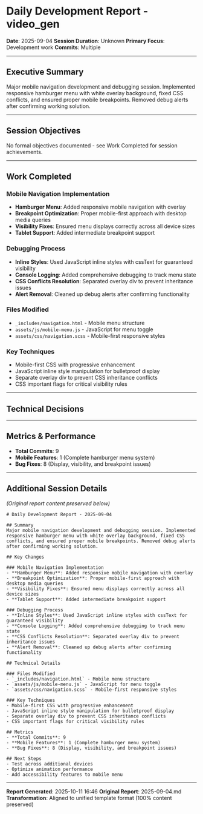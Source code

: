 # Daily Development Report - video_gen

**Date**: 2025-09-04
**Session Duration**: Unknown
**Primary Focus**: Development work
**Commits**: Multiple

---

## Executive Summary
Major mobile navigation development and debugging session. Implemented responsive hamburger menu with white overlay background, fixed CSS conflicts, and ensured proper mobile breakpoints. Removed debug alerts after confirming working solution.

---

## Session Objectives

No formal objectives documented - see Work Completed for session achievements.


---

## Work Completed

### Mobile Navigation Implementation

- **Hamburger Menu**: Added responsive mobile navigation with overlay
- **Breakpoint Optimization**: Proper mobile-first approach with desktop media queries
- **Visibility Fixes**: Ensured menu displays correctly across all device sizes
- **Tablet Support**: Added intermediate breakpoint support

### Debugging Process

- **Inline Styles**: Used JavaScript inline styles with cssText for guaranteed visibility
- **Console Logging**: Added comprehensive debugging to track menu state
- **CSS Conflicts Resolution**: Separated overlay div to prevent inheritance issues
- **Alert Removal**: Cleaned up debug alerts after confirming functionality

### Files Modified

- `_includes/navigation.html` - Mobile menu structure
- `assets/js/mobile-menu.js` - JavaScript for menu toggle
- `assets/css/navigation.scss` - Mobile-first responsive styles

### Key Techniques

- Mobile-first CSS with progressive enhancement
- JavaScript inline style manipulation for bulletproof display
- Separate overlay div to prevent CSS inheritance conflicts
- CSS important flags for critical visibility rules


---

## Technical Decisions


---

## Metrics & Performance
- **Total Commits**: 9
- **Mobile Features**: 1 (Complete hamburger menu system)
- **Bug Fixes**: 8 (Display, visibility, and breakpoint issues)

---

## Additional Session Details

*(Original report content preserved below)*

```
# Daily Development Report - 2025-09-04

## Summary
Major mobile navigation development and debugging session. Implemented responsive hamburger menu with white overlay background, fixed CSS conflicts, and ensured proper mobile breakpoints. Removed debug alerts after confirming working solution.

## Key Changes

### Mobile Navigation Implementation
- **Hamburger Menu**: Added responsive mobile navigation with overlay
- **Breakpoint Optimization**: Proper mobile-first approach with desktop media queries
- **Visibility Fixes**: Ensured menu displays correctly across all device sizes
- **Tablet Support**: Added intermediate breakpoint support

### Debugging Process
- **Inline Styles**: Used JavaScript inline styles with cssText for guaranteed visibility
- **Console Logging**: Added comprehensive debugging to track menu state
- **CSS Conflicts Resolution**: Separated overlay div to prevent inheritance issues
- **Alert Removal**: Cleaned up debug alerts after confirming functionality

## Technical Details

### Files Modified
- `_includes/navigation.html` - Mobile menu structure
- `assets/js/mobile-menu.js` - JavaScript for menu toggle
- `assets/css/navigation.scss` - Mobile-first responsive styles

### Key Techniques
- Mobile-first CSS with progressive enhancement
- JavaScript inline style manipulation for bulletproof display
- Separate overlay div to prevent CSS inheritance conflicts
- CSS important flags for critical visibility rules

## Metrics
- **Total Commits**: 9
- **Mobile Features**: 1 (Complete hamburger menu system)
- **Bug Fixes**: 8 (Display, visibility, and breakpoint issues)

## Next Steps
- Test across additional devices
- Optimize animation performance
- Add accessibility features to mobile menu

```


---

**Report Generated**: 2025-10-11 16:46
**Original Report**: 2025-09-04.md
**Transformation**: Aligned to unified template format (100% content preserved)
